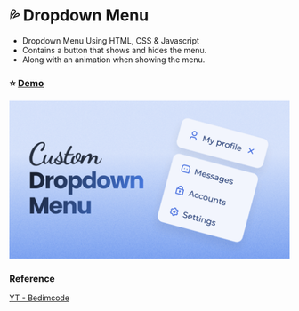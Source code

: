 # :sweat_drops: Dropdown Menu

- Dropdown Menu Using HTML, CSS & Javascript
- Contains a button that shows and hides the menu.
- Along with an animation when showing the menu.

### :star: [Demo](https://fakestandard.github.io/ui-dropdown-menu/)

![COVER](./preview.png)

### Reference
[YT - Bedimcode](https://www.youtube.com/watch?v=Loi7mBAYdSs)

